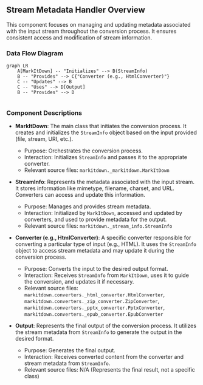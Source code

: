 ## Stream Metadata Handler Overview

This component focuses on managing and updating metadata associated with the input stream throughout the conversion process. It ensures consistent access and modification of stream information.

### Data Flow Diagram

```mermaid
graph LR
    A[MarkItDown] -- "Initializes" --> B(StreamInfo)
    B -- "Provides" --> C{"Converter (e.g., HtmlConverter)"}
    C -- "Updates" --> B
    C -- "Uses" --> D[Output]
    B -- "Provides" --> D


```

### Component Descriptions

*   **MarkItDown**: The main class that initiates the conversion process. It creates and initializes the `StreamInfo` object based on the input provided (file, stream, URI, etc.).
    *   Purpose: Orchestrates the conversion process.
    *   Interaction: Initializes `StreamInfo` and passes it to the appropriate converter.
    *   Relevant source files: `markitdown._markitdown.MarkItDown`

*   **StreamInfo**: Represents the metadata associated with the input stream. It stores information like mimetype, filename, charset, and URL. Converters can access and update this information.
    *   Purpose: Manages and provides stream metadata.
    *   Interaction: Initialized by `MarkItDown`, accessed and updated by converters, and used to provide metadata for the output.
    *   Relevant source files: `markitdown._stream_info.StreamInfo`

*   **Converter (e.g., HtmlConverter)**: A specific converter responsible for converting a particular type of input (e.g., HTML). It uses the `StreamInfo` object to access stream metadata and may update it during the conversion process.
    *   Purpose: Converts the input to the desired output format.
    *   Interaction: Receives `StreamInfo` from `MarkItDown`, uses it to guide the conversion, and updates it if necessary.
    *   Relevant source files: `markitdown.converters._html_converter.HtmlConverter`, `markitdown.converters._zip_converter.ZipConverter`, `markitdown.converters._pptx_converter.PptxConverter`, `markitdown.converters._epub_converter.EpubConverter`

*   **Output**: Represents the final output of the conversion process. It utilizes the stream metadata from `StreamInfo` to generate the output in the desired format.
    *   Purpose: Generates the final output.
    *   Interaction: Receives converted content from the converter and stream metadata from `StreamInfo`.
    *   Relevant source files: N/A (Represents the final result, not a specific class)
